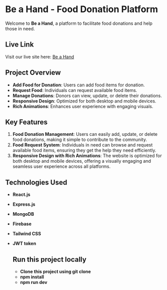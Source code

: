 
# Be a Hand - Food Donation Platform

Welcome to **Be a Hand**, a platform to facilitate food donations and help those in need.

## Live Link

Visit our live site here: [Be a Hand](https://food-sharing-b90bf.web.app)

## Project Overview

- **Add Food for Donation**: Users can add food items for donation.
- **Request Food**: Individuals can request available food items.
- **Manage Donations**: Donors can view, update, or delete their donations.
- **Responsive Design**: Optimized for both desktop and mobile devices.
- **Rich Animations**: Enhances user experience with engaging visuals.


## Key Features

1. **Food Donation Management**: Users can easily add, update, or delete food donations, making it simple to contribute to the community.
2. **Food Request System**: Individuals in need can browse and request available food items, ensuring they get the help they need efficiently.
3. **Responsive Design with Rich Animations**: The website is optimized for both desktop and mobile devices, offering a visually engaging and seamless user experience across all platforms.


## Technologies Used

- **React.js**
- **Express.js**
- **MongoDB**
- **Firebase**
- **Tailwind CSS**
- **JWT token**

  ## Run this project locally

  - **Clone this project using git clone**
  - **npm install**
  - **npm run dev**


